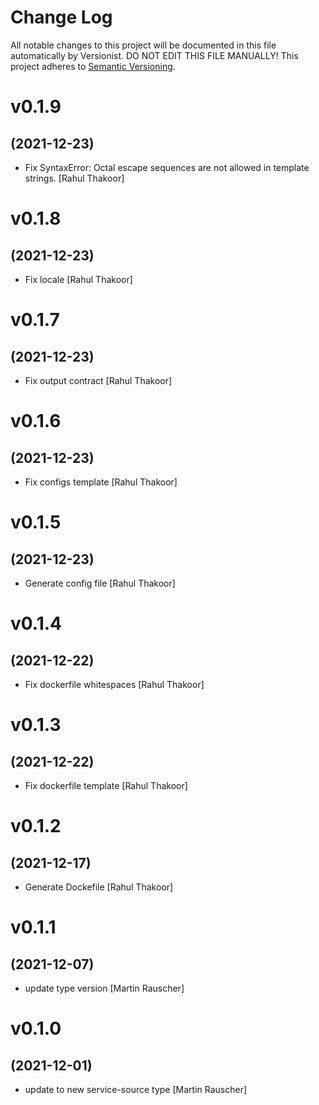 # Change Log

All notable changes to this project will be documented in this file
automatically by Versionist. DO NOT EDIT THIS FILE MANUALLY!
This project adheres to [Semantic Versioning](http://semver.org/).

# v0.1.9
## (2021-12-23)

* Fix SyntaxError: Octal escape sequences are not allowed in template strings. [Rahul Thakoor]

# v0.1.8
## (2021-12-23)

* Fix locale [Rahul Thakoor]

# v0.1.7
## (2021-12-23)

* Fix output contract [Rahul Thakoor]

# v0.1.6
## (2021-12-23)

* Fix configs template [Rahul Thakoor]

# v0.1.5
## (2021-12-23)

* Generate config file [Rahul Thakoor]

# v0.1.4
## (2021-12-22)

* Fix dockerfile whitespaces [Rahul Thakoor]

# v0.1.3
## (2021-12-22)

* Fix dockerfile template [Rahul Thakoor]

# v0.1.2
## (2021-12-17)

* Generate Dockefile [Rahul Thakoor]

# v0.1.1
## (2021-12-07)

* update type version [Martin Rauscher]

# v0.1.0
## (2021-12-01)

* update to new service-source type [Martin Rauscher]
